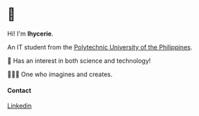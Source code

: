 <h1>🌱</h1>

Hi! I'm <b>lhycerie</b>.

An IT student from the [Polytechnic University of the Philippines](https://en.m.wikipedia.org/wiki/Polytechnic_University_of_the_Philippines).

🧬 Has an interest in both science and technology!

👩🏻‍💻 One who imagines and creates. 


<h4>Contact</h4>

[Linkedin](https://www.linkedin.com/in/china-de-oro)

